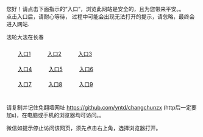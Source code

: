 您好！请点击下面指示的“入口”，浏览此网站是安全的，且为您带来平安。。 <br/>
点击入口后，请耐心等待， 过程中可能会出现无法打开的提示，请忽略，最终会进入网站. </br>

法轮大法在长春<br/>
<div style="padding:10px"><a style="margin:20px" target="_blank" href="https://d1xqt6s86nd1i.cloudfront.net/2Qpsp?rittsmcq" id="ccLink1" rel="nofollow">入口1</a> <a target="_blank" style="margin:20px" href="https://d1k0e1ysfg0v8l.cloudfront.net/2Qpsp?hgmlw" id="ccLink2" rel="nofollow">入口2</a> <a style="margin:20px" target="_blank" href="https://d2dlwyvwfhqz42.cloudfront.net/2Qpsp?zduzvcrr" id="ccLink3" rel="nofollow">入口3</a></div>

<div style="padding:10px" ><a style="margin:20px" target="_blank" href="https://d1xqt6s86nd1i.cloudfront.net/2Qpsp?rittsmcq" id="ccLink4" rel="nofollow">入口4</a> <a style="margin:20px" href="https://d1k0e1ysfg0v8l.cloudfront.net/2Qpsp?hgmlw" target="_blank" id="ccLink5" rel="nofollow">入口5</a> <a style="margin:20px" href="https://d2dlwyvwfhqz42.cloudfront.net/2Qpsp?zduzvcrr" target="_blank" id="ccLink6" rel="nofollow">入口6</a></div>

<div style="padding:10px"><a style="margin:20px" target="_blank" href="https://d1xqt6s86nd1i.cloudfront.net/2Qpsp?rittsmcq" id="ccLink7" rel="nofollow">入口7</a> <a style="margin:20px" href="https://d1k0e1ysfg0v8l.cloudfront.net/2Qpsp?hgmlw" target="_blank" id="ccLink8" rel="nofollow">入口8</a> <a style="margin:20px" target="_blank" href="https://d2dlwyvwfhqz42.cloudfront.net/2Qpsp?zduzvcrr" id="ccLink9" rel="nofollow">入口9</a></div>

<br/>



请复制并记住免翻墙网址 https://github.com/yntd/changchunzx (http后一定要加s)，在电脑或手机的浏览器均可访问。。<br/>

微信如提示停止访问该网页，须先点击右上角，选择浏览器打开。
